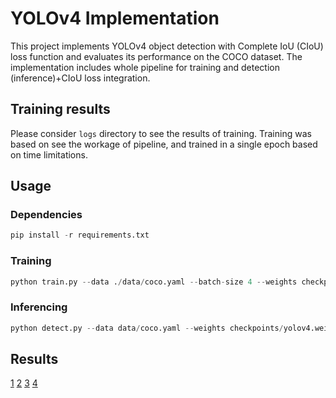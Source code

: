 # YOLOv4 Implementation

This project implements YOLOv4 object detection with Complete IoU (CIoU) loss function and evaluates its performance on the COCO dataset. The implementation includes whole pipeline for training and detection (inference)+CIoU loss integration.

## Training results
Please consider `logs` directory to see the results of training. Training was based on see the workage of pipeline, and trained in a single epoch based on time limitations.

## Usage
### Dependencies
```python
pip install -r requirements.txt
```

### Training
```python
python train.py --data ./data/coco.yaml --batch-size 4 --weights checkpoints/yolov4.weights --device 1
```

### Inferencing
```python
python detect.py --data data/coco.yaml --weights checkpoints/yolov4.weights --img cocoimages/000000521540.jpg --device 1
```

## Results

[1](https://github.com/eracoding/rtml/tree/main/code/a2/results/result_000000116031.jpg)
[2](https://github.com/eracoding/rtml/tree/main/code/a2/results/result_000000233141.jpg)
[3](https://github.com/eracoding/rtml/tree/main/code/a2/results/result_000000523923.jpg)
[4](https://github.com/eracoding/rtml/tree/main/code/a2/results/test.jpg)
